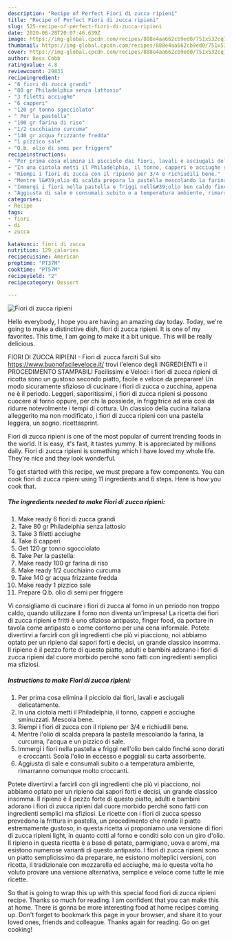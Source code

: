 ```yaml
---
description: "Recipe of Perfect Fiori di zucca ripieni"
title: "Recipe of Perfect Fiori di zucca ripieni"
slug: 525-recipe-of-perfect-fiori-di-zucca-ripieni
date: 2020-06-28T20:07:46.639Z
image: https://img-global.cpcdn.com/recipes/888e4aa662cb9ed0/751x532cq70/fiori-di-zucca-ripieni-recipe-main-photo.jpg
thumbnail: https://img-global.cpcdn.com/recipes/888e4aa662cb9ed0/751x532cq70/fiori-di-zucca-ripieni-recipe-main-photo.jpg
cover: https://img-global.cpcdn.com/recipes/888e4aa662cb9ed0/751x532cq70/fiori-di-zucca-ripieni-recipe-main-photo.jpg
author: Bess Cobb
ratingvalue: 4.8
reviewcount: 29831
recipeingredient:
- "6 fiori di zucca grandi"
- "80 gr Philadelphia senza lattosio"
- "3 filetti acciughe"
- "6 capperi"
- "120 gr tonno sgocciolato"
- " Per la pastella"
- "100 gr farina di riso"
- "1/2 cucchiaino curcuma"
- "140 gr acqua frizzante fredda"
- "1 pizzico sale"
- "Q.b. olio di semi per friggere"
recipeinstructions:
- "Per prima cosa elimina il picciolo dai fiori, lavali e asciugali delicatamente."
- "In una ciotola metti il Philadelphia, il tonno, capperi e acciughe sminuzzati. Mescola bene."
- "Riempi i fiori di zucca con il ripieno per 3/4 e richiudili bene."
- "Mentre l&#39;olio di scalda prepara la pastella mescolando la farina, la curcuma, l&#39;acqua e un pizzico di sale."
- "Immergi i fiori nella pastella e friggi nell&#39;olio ben caldo finché sono dorati e croccanti. Scola l&#39;olio in eccesso e poggiali su carta assorbente."
- "Aggiusta di sale e consumali subito o a temperatura ambiente, rimarranno comunque molto croccanti."
categories:
- Recipe
tags:
- fiori
- di
- zucca

katakunci: fiori di zucca 
nutrition: 129 calories
recipecuisine: American
preptime: "PT37M"
cooktime: "PT57M"
recipeyield: "2"
recipecategory: Dessert

---
```



![Fiori di zucca ripieni](https://img-global.cpcdn.com/recipes/888e4aa662cb9ed0/751x532cq70/fiori-di-zucca-ripieni-recipe-main-photo.jpg)

Hello everybody, I hope you are having an amazing day today. Today, we're going to make a distinctive dish, fiori di zucca ripieni. It is one of my favorites. This time, I am going to make it a bit unique. This will be really delicious.

FIORI DI ZUCCA RIPIENI - Fiori di zucca farciti Sul sito https://www.buonofacileveloce.it/ trovi l&#39;elenco degli INGREDIENTI e il PROCEDIMENTO STAMPABILI Facilissimi e Veloci: i fiori di zucca ripieni di ricotta sono un gustoso secondo piatto, facile e veloce da preparare! Un modo sicuramente sfizioso di cucinare i fiori di zucca o zucchina, appena ne è il periodo. Leggeri, saporitissimi, i fiori di zucca ripieni si possono cuocere al forno oppure, per chi la possiede, in friggitrice ad aria così da ridurre notevolmente i tempi di cottura. Un classico della cucina italiana alleggerito ma non modificato, i fiori di zucca ripieni con una pastella leggera, un sogno. ricettasprint.

Fiori di zucca ripieni is one of the most popular of current trending foods in the world. It is easy, it's fast, it tastes yummy. It is appreciated by millions daily. Fiori di zucca ripieni is something which I have loved my whole life. They're nice and they look wonderful.


To get started with this recipe, we must prepare a few components. You can cook fiori di zucca ripieni using 11 ingredients and 6 steps. Here is how you cook that.

<!--inarticleads1-->

##### The ingredients needed to make Fiori di zucca ripieni:

1. Make ready 6 fiori di zucca grandi
1. Take 80 gr Philadelphia senza lattosio
1. Take 3 filetti acciughe
1. Take 6 capperi
1. Get 120 gr tonno sgocciolato
1. Take  Per la pastella:
1. Make ready 100 gr farina di riso
1. Make ready 1/2 cucchiaino curcuma
1. Take 140 gr acqua frizzante fredda
1. Make ready 1 pizzico sale
1. Prepare Q.b. olio di semi per friggere


Vi consigliamo di cucinare i fiori di zucca al forno in un periodo non troppo caldo, quando utilizzare il forno non diventa un&#39;impresa! La ricetta dei fiori di zucca ripieni e fritti è uno sfizioso antipasto, finger food, da portare in tavola come antipasto o come contorno per una cena informale. Potete divertirvi a farcirli con gli ingredienti che più vi piacciono, noi abbiamo optato per un ripieno dai sapori forti e decisi, un grande classico insomma. Il ripieno è il pezzo forte di questo piatto, adulti e bambini adorano i fiori di zucca ripieni dal cuore morbido perché sono fatti con ingredienti semplici ma sfiziosi. 

<!--inarticleads2-->

##### Instructions to make Fiori di zucca ripieni:

1. Per prima cosa elimina il picciolo dai fiori, lavali e asciugali delicatamente.
1. In una ciotola metti il Philadelphia, il tonno, capperi e acciughe sminuzzati. Mescola bene.
1. Riempi i fiori di zucca con il ripieno per 3/4 e richiudili bene.
1. Mentre l&#39;olio di scalda prepara la pastella mescolando la farina, la curcuma, l&#39;acqua e un pizzico di sale.
1. Immergi i fiori nella pastella e friggi nell&#39;olio ben caldo finché sono dorati e croccanti. Scola l&#39;olio in eccesso e poggiali su carta assorbente.
1. Aggiusta di sale e consumali subito o a temperatura ambiente, rimarranno comunque molto croccanti.


Potete divertirvi a farcirli con gli ingredienti che più vi piacciono, noi abbiamo optato per un ripieno dai sapori forti e decisi, un grande classico insomma. Il ripieno è il pezzo forte di questo piatto, adulti e bambini adorano i fiori di zucca ripieni dal cuore morbido perché sono fatti con ingredienti semplici ma sfiziosi. Le ricette con i fiori di zucca spesso prevedono la frittura in pastella, un procedimento che rende il piatto estremamente gustoso; in questa ricetta vi proponiamo una versione di fiori di zucca ripieni light, in quanto cotti al forno e conditi solo con un giro d&#39;olio. Il ripieno in questa ricetta è a base di patate, parmigiano, uova e aromi, ma esistono numerose varianti di questo antipasto. I fiori di zucca ripieni sono un piatto semplicissimo da preparare, ne esistono molteplici versioni, con ricotta, il tradizionale con mozzarella ed acciughe, ma io questa volta ho voluto provare una versione alternativa, semplice e veloce come tutte le mie ricette. 

So that is going to wrap this up with this special food fiori di zucca ripieni recipe. Thanks so much for reading. I am confident that you can make this at home. There is gonna be more interesting food at home recipes coming up. Don't forget to bookmark this page in your browser, and share it to your loved ones, friends and colleague. Thanks again for reading. Go on get cooking!
